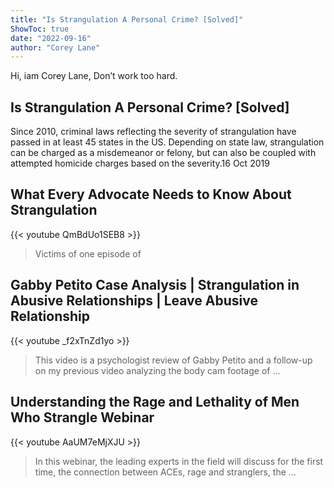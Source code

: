 ```yaml
---
title: "Is Strangulation A Personal Crime? [Solved]"
ShowToc: true 
date: "2022-09-16"
author: "Corey Lane" 
---
```


Hi, iam Corey Lane, Don’t work too hard.
## Is Strangulation A Personal Crime? [Solved]
Since 2010, criminal laws reflecting the severity of strangulation have passed in at least 45 states in the US. Depending on state law, strangulation can be charged as a misdemeanor or felony, but can also be coupled with attempted homicide charges based on the severity.16 Oct 2019

## What Every Advocate Needs to Know About Strangulation
{{< youtube QmBdUo1SEB8 >}}
>Victims of one episode of 

## Gabby Petito Case Analysis | Strangulation in Abusive Relationships | Leave Abusive Relationship
{{< youtube _f2xTnZd1yo >}}
>This video is a psychologist review of Gabby Petito and a follow-up on my previous video analyzing the body cam footage of ...

## Understanding the Rage and Lethality of Men Who Strangle Webinar
{{< youtube AaUM7eMjXJU >}}
>In this webinar, the leading experts in the field will discuss for the first time, the connection between ACEs, rage and stranglers, the ...

